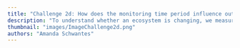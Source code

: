```yaml
---
title: "Challenge 2d: How does the monitoring time period influence outcomes?"
description: "To understand whether an ecosystem is changing, we measure it over time. However, if we only measure the ecosystem over a short time, then we may not detect a change, even when the ecosystem has changed. This example explores how the monitoring time-period influences outcomes."
thumbnail: "images/ImageChallenge2d.png"
authors: "Amanda Schwantes"
---
```

